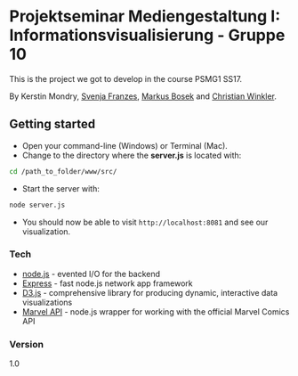 Projektseminar Mediengestaltung I: Informationsvisualisierung - Gruppe 10
=============

This is the project we got to develop in the course PSMG1 SS17.

By Kerstin Mondry, [Svenja Franzes](https://github.com/Svenjarr), [Markus Bosek](https://github.com/wulz0r) and [Christian Winkler](https://github.com/xcezz).


Getting started
-------

- Open your command-line (Windows) or Terminal (Mac).
- Change to the directory where the **server.js** is located with:
```sh
cd /path_to_folder/www/src/
```
- Start the server with:
```sh
node server.js
```

- You should now be able to visit `http://localhost:8081` and see our visualization.

### Tech

* [node.js](https://nodejs.org/) - evented I/O for the backend
* [Express](http://expressjs.com/) - fast node.js network app framework
* [D3.js](https://d3js.org/) - comprehensive library for producing dynamic, interactive data visualizations
* [Marvel API](https://developer.marvel.com/) - node.js wrapper for working with the official Marvel Comics API

### Version
1.0



